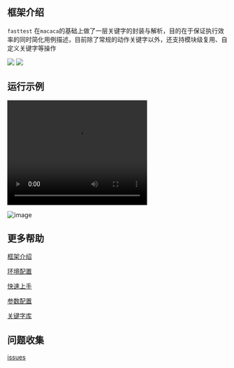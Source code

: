 ## 框架介绍

`fasttest` 在`macaca`的基础上做了一层关键字的封装与解析，目的在于保证执行效率的同时简化用例描述，目前除了常规的动作关键字以外，还支持模块级复用、自定义关键字等操作

![](https://img.shields.io/badge/python-3.7-green) ![](https://img.shields.io/badge/macaca-2.2.0-lightgrey)



## 运行示例

<video width="320" height="240" controls="controls" autoplay="autoplay">
  <source src="http://47.110.43.11/media/video/demo1080.mp4" type="video/mp4" />
  <object data="http://47.110.43.11/media/video/demo1080.mp4" width="320" height="240">
    <embed width="320" height="240" src="http://47.110.43.11/media/video/demo1080.mp4" />
  </object>
</video>

![image](http://47.110.43.11/media/image/demo1080.gif)



## 更多帮助

[框架介绍](https://www.yuque.com/docs/share/7efcf004-b9d1-40e0-80a0-e87c6d901f9e?#)

[环境配置](https://www.yuque.com/docs/share/8f55e1ba-b699-4f40-addd-dfaa0605148d?#)

[快速上手](https://www.yuque.com/docs/share/2d091bf1-e2c5-45a9-9bd4-cd5c6836660f?#)

[参数配置](https://www.yuque.com/docs/share/8d805c9c-bb78-4575-a493-6d785c5e65cc?#)

[关键字库](https://www.yuque.com/docs/share/63caf5f1-4091-48ff-8ea6-1b1b3bb4cf65?#)


## 问题收集

[issues](https://github.com/Jodeee/OKTest/issues)
